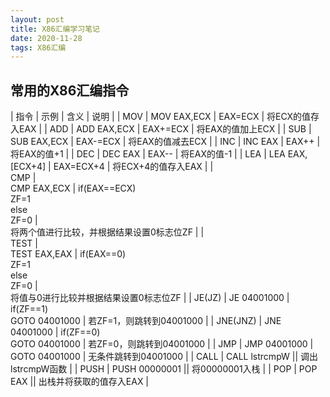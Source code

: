 ```yaml
---
layout: post
title: X86汇编学习笔记
date: 2020-11-28 
tags: X86汇编
---
```


## **常用的X86汇编指令**

| 指令 | 示例 | 含义 | 说明 |
| MOV | MOV EAX,ECX | EAX=ECX | 将ECX的值存入EAX |
| ADD | ADD EAX,ECX | EAX+=ECX | 将EAX的值加上ECX |
| SUB | SUB EAX,ECX | EAX-=ECX | 将EAX的值减去ECX |
| INC | INC EAX | EAX++ | 将EAX的值+1 |
| DEC | DEC EAX | EAX-- | 将EAX的值-1 |
| LEA | LEA EAX,[ECX+4] | EAX=ECX+4 | 将ECX+4的值存入EAX |
| <br/>CMP | <br/>CMP EAX,ECX | if(EAX==ECX)<br/>ZF=1<br/>else<br/>ZF=0 | <br/>将两个值进行比较，并根据结果设置0标志位ZF |
| <br/>TEST | <br/>TEST EAX,EAX | if(EAX==0)<br/>ZF=1<br/>else<br/>ZF=0 | <br/>将值与0进行比较并根据结果设置0标志位ZF |
| JE(JZ) | JE 04001000 | if(ZF==1)<br/>GOTO 04001000 | 若ZF=1，则跳转到04001000 |
| JNE(JNZ) | JNE 04001000 | if(ZF==0)<br/>GOTO 04001000 | 若ZF=0，则跳转到04001000 |
| JMP | JMP 04001000 | GOTO 04001000 | 无条件跳转到04001000 |
| CALL | CALL lstrcmpW || 调出lstrcmpW函数 |
| PUSH | PUSH 00000001 || 将00000001入栈 |
| POP | POP EAX || 出栈并将获取的值存入EAX |


